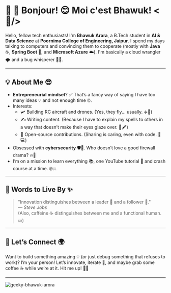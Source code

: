 # 🌟 💫 Bonjour! 😊 Moi c'est Bhawuk! <🤠/>

Hello, fellow tech enthusiasts! I'm **Bhawuk Arora**, a B.Tech student in **AI & Data Science** at **Poornima College of Engineering, Jaipur**. I spend my days talking to computers and convincing them to cooperate (mostly with **Java** ☕, **Spring Boot** 🥾, and **Microsoft Azure** ☁️). I'm basically a cloud wrangler 🌩️ and a bug whisperer 🐛🔧.

---

## 💡 About Me 😎

- **Entrepreneurial mindset**? ✅ That’s a fancy way of saying I have too many ideas 💡 and not enough time ⏰.
- Interests:
  - 🛩️ Building RC aircraft and drones. (Yes, they fly... usually. ✈️🚀)
  - ✍️ Writing content. (Because I have to explain my spells to others in a way that doesn’t make their eyes glaze over. 📜🖋️)
  - 🤝 Open-source contributions. (Sharing is caring, even with code. 🤗💻)
- Obsessed with **cybersecurity** 🛡️🔐. Who doesn’t love a good firewall drama? 🔥🚪
- I’m on a mission to learn everything 📚, one YouTube tutorial 🎥 and crash course at a time. 🤓💥

---

## 🌟 Words to Live By ✨

> "Innovation distinguishes between a leader 👑 and a follower 🐑."  
> — *Steve Jobs*  
> (Also, caffeine ☕ distinguishes between me and a functional human. 💤)

---

## 🚀 Let’s Connect 🌍

Want to build something amazing 💡 (or just debug something that refuses to work)? I’m your person! Let’s innovate, iterate 🔄, and maybe grab some coffee ☕ while we’re at it. Hit me up! 🎉👋

---

<p align="left"> <img src="https://komarev.com/ghpvc/?username=geeky-bhawuk-arora&label=Profile%20views&color=0e75b6&style=flat" alt="geeky-bhawuk-arora" /> </p>






